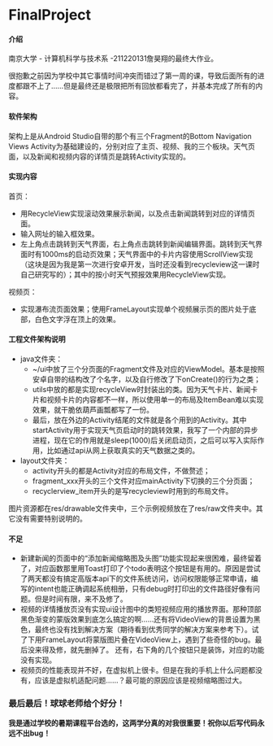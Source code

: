 # FinalProject

#### 介绍
南京大学 - 计算机科学与技术系 -211220131詹昊翔的最终大作业。

很抱歉之前因为学校中其它事情时间冲突而错过了第一周的课，导致后面所有的进度都跟不上了……但是最终还是极限把所有回放都看完了，并基本完成了所有的内容。

#### 软件架构
架构上是从Android Studio自带的那个有三个Fragment的Bottom Navigation Views Activity为基础建设的，分别对应了主页、视频、我的三个板块。天气页面，以及新闻和视频内容的详情页是跳转Activity实现的。


#### 实现内容

首页：

- 用RecycleView实现滚动效果展示新闻，以及点击新闻跳转到对应的详情页面。
- 输入网址的输入框效果。
- 左上角点击跳转到天气界面，右上角点击跳转到新闻编辑界面。跳转到天气界面时有1000ms的启动页效果；天气界面中的卡片内容使用ScrollView实现（这块是因为我是第一次进行安卓开发，当时还没看到recycleview这一课时自己研究写的）；其中的按小时天气预报效果用RecycleView实现。

视频页：

- 实现瀑布流页面效果；使用FrameLayout实现单个视频展示页的图片处于底部，白色文字浮在顶上的效果。



#### 工程文件架构说明

- java文件夹：
  - ~/ui中放了三个分页面的Fragment文件及对应的ViewModel。基本是按照安卓自带的结构改了个名字，以及自行修改了下onCreate()的行为之类；
  - utils中放的都是实现recycleView时封装出的类。因为天气卡片、新闻卡片和视频卡片的内容都不一样，所以使用单一的布局及ItemBean难以实现效果，就干脆依葫芦画瓢都写了一份。
  - 最后，放在外边的Activity结尾的文件就是各个用到的Activity。其中startActivity用于实现天气页启动时的跳转效果，我写了一个内部的异步进程，现在它的作用就是sleep(1000)后关闭启动页，之后可以写入实际作用，比如通过api从网上获取真实的天气数据之类的。
- layout文件夹：
  - activity开头的都是Activity对应的布局文件，不做赘述；
  - fragment_xxx开头的三个文件对应mainActivity下切换的三个分页面；
  - recyclerview_item开头的是写recycleview时用到的布局文件。

图片资源都在res/drawable文件夹中，三个示例视频放在了res/raw文件夹中。其它没有需要特别说明的。



#### 不足

- 新建新闻的页面中的“添加新闻缩略图及头图”功能实现起来很困难，最终留着了，对应函数那里用Toast打印了个todo表明这个按钮是有用的。原因是尝试了两天都没有搞定高版本api下的文件系统访问，访问权限能够正常申请，编写的intent也能正确调起系统相册，只有debug时打印出的文件路径好像有问题。但是时间有限，来不及修了。
- 视频的详情播放页没有实现ui设计图中的类短视频应用的播放界面。那种顶部黑色渐变的蒙版效果到底怎么搞定的啊……还有将VideoView的背景设置为黑色，最终也没有找到解决方案（期待看到优秀同学的解决方案来参考下）。试了下用FrameLayout将蒙版图片叠在VideoView上，遇到了些奇怪的bug。最后没来得及修，就先删掉了。 还有，右下角的几个按钮只是装饰，对应的功能没有实现。
- 视频页的性能表现并不好，在虚拟机上很卡。但是在我的手机上什么问题都没有，应该是虚拟机适配问题……？最可能的原因应该是视频缩略图过大。



### **最后最后！球球老师给个好分！**

**我是通过学校的暑期课程平台选的，这两学分真的对我很重要！祝你以后写代码永远不出bug！**

